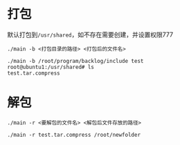 # 打包
默认打包到`/usr/shared`，如不存在需要创建，并设置权限777

```
./main -b <打包目录的路径> <打包后的文件名>

./main -b /root/program/backlog/include test
root@ubuntu1:/usr/shared# ls
test.tar.compress
```

# 解包
```
./main -r <要解包的文件名> <解包后文件存放的路径>

./main -r test.tar.compress /root/newfolder
```
